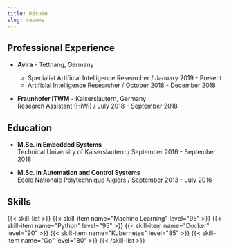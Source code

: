 ```yaml
---
title: Résumé 
slug: resume
---
```


## Professional Experience

* **Avira** - Tettnang, Germany  
  - Specialist Artificial Intelligence Researcher / January 2019 - Present 
  - Artificial Intelligence Researcher / October 2018 - December 2018 
    
* **Fraunhofer ITWM** - Kaiserslautern, Germany  
Research Assistant (HiWi) / July 2018 - September 2018
     
## Education

* **M.Sc. in Embedded Systems**  
Technical University of Kaiserslautern / September 2016 - September 2018

* **M.Sc. in Automation and Control Systems**  
Ecole Nationale Polytechnique Algiers / September 2013 - July 2016

## Skills

{{< skill-list >}}
  {{< skill-item name="Machine Learning" level="95" >}}
  {{< skill-item name="Python" level="95" >}}
  {{< skill-item name="Docker" level="90" >}}
  {{< skill-item name="Kubernetes" level="85" >}}
  {{< skill-item name="Go" level="80" >}}
{{< /skill-list >}}